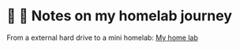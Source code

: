 # 🧰 🚧 Notes on my homelab journey

From a external hard drive to a mini homelab: [My home lab](https://github.com/thequietlife/homelab/blob/main/assets/setup.md)





